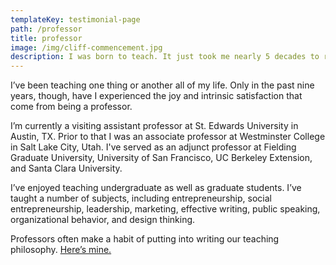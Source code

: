 ```yaml
---
templateKey: testimonial-page
path: /professor
title: professor
image: /img/cliff-commencement.jpg
description: I was born to teach. It just took me nearly 5 decades to realize it.
---
```

I’ve been teaching one thing or another all of my life. Only in the past nine years, though, have I experienced the joy and intrinsic satisfaction that come from being a professor.

I’m currently a visiting assistant professor at St. Edwards University in Austin, TX. Prior to that I was an associate professor at Westminster College in Salt Lake City, Utah. I've served as an adjunct professor at Fielding Graduate University, University of San Francisco, UC Berkeley Extension, and Santa Clara University.

I’ve enjoyed teaching undergraduate as well as graduate students. I’ve taught a number of subjects, including entrepreneurship, social entrepreneurship, leadership, marketing, effective writing, public speaking, organizational behavior, and design thinking.

Professors often make a habit of putting into writing our teaching philosophy. [Here’s mine.](https://cliffordhurst.com/img/Hurst_teaching_philosophy.pdf)